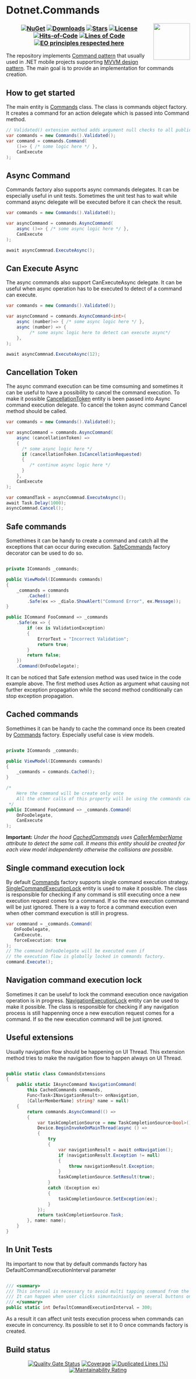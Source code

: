 # Dotnet.Commands

<img align="right" width="100px" src="https://avatars.githubusercontent.com/u/46710314?v=4" />

<h3 align="center">
   
  [![NuGet](https://img.shields.io/nuget/v/Elegant.Dotnet.Commands.svg)](https://www.nuget.org/packages/Elegant.Dotnet.Commands/) 
  [![Downloads](https://img.shields.io/nuget/dt/Elegant.Dotnet.Commands.svg)](https://www.nuget.org/Elegant.Dotnet.Commands/)
  [![Stars](https://img.shields.io/github/stars/DenisZhukovski/Elegant.Dotnet.Commands?color=brightgreen)](https://github.com/DenisZhukovski/Elegant.Dotnet.Commands/stargazers) 
  [![License](https://img.shields.io/badge/license-MIT-blue.svg)](LICENSE.md) 
  [![Hits-of-Code](https://hitsofcode.com/github/DenisZhukovski/Elegant.Dotnet.Commands?branch=main)](https://hitsofcode.com/github/DenisZhukovski/Elegant.Dotnet.Commands/view)
  [![Lines of Code](https://sonarcloud.io/api/project_badges/measure?project=DenisZhukovski_Dotnet.Commands&metric=ncloc)](https://sonarcloud.io/summary/new_code?id=DenisZhukovski_Dotnet.Commands)
  [![EO principles respected here](https://www.elegantobjects.org/badge.svg)](https://www.elegantobjects.org)
</h3>

The repository implements [Command pattern](https://en.wikipedia.org/wiki/Command_pattern) that usually used in .NET mobile projects supporting [MVVM design pattern](https://en.wikipedia.org/wiki/Model–view–viewmodel). The main goal is to provide an implementation for commands creation.

## How to get started

The main entity is [Commands](https://github.com/DenisZhukovski/Dotnet.Commands/blob/main/src/Commands.cs) class. The class is commands object factory. It creates a command for an action delegate which is passed into Command method.

```cs
// Validated() extension method adds argument null checks to all public methods
var commands = new Commands().Validated();
var command = commands.Command(
    ()=> { /* some logic here */ }, 
    CanExecute
);

```

## Async Command

Commands factory also supports async commands delegates. It can be especially useful in unit tests. Sometimes the unit test has to wait while command async delegate will be executed before it can check the result.

```cs
var commands = new Commands().Validated();

var asyncCommand = commands.AsyncCommand(
    async ()=> { /* some async logic here */ }, 
    CanExecute
);

await asyncCommnad.ExecuteAsync();

```

## Can Execute Async

The async commands also support CanExecuteAsync delegate. It can be useful when
async operation has to be executed to detect of a command can execute.

```cs
var commands = new Commands().Validated();

var asyncCommand = commands.AsyncCommand<int>(
    async (number)=> { /* some async logic here */ }, 
    async (number) => {
         /* some async logic here to detect can execute async*/ 
    }, 
);

await asyncCommnad.ExecuteAsync(12);

```

## Cancellation Token

The async command execution can be time comsuming and sometimes it can be useful to have a possibility to cancel the command execution. To make it possible [CancellationToken](https://docs.microsoft.com/en-us/dotnet/api/system.threading.cancellationtoken?view=net-6.0) entity is been passed into Async command execution delegate. To cancel the token async command Cancel method should be called.

```cs
var commands = new Commands().Validated();

var asyncCommand = commands.AsyncCommand(
    async (cancellationToken) => 
    { 
      /* some async logic here */ 
      if (cancellationToken.IsCancellationRequested)
      {
         /* continue async logic here */ 
      }
    }, 
    CanExecute
);

var commandTask = asyncCommnad.ExecuteAsync();
await Task.Delay(1000);
asyncCommnad.Cancel();

```

## Safe commands

Somethimes it can be handy to create a command and catch all the exceptions that can occur during execution. [SafeCommands](https://github.com/DenisZhukovski/Dotnet.Commands/blob/main/src/SafeCommands.cs) factory decorator can be used to do so.

```cs

private ICommands _commands;

public ViewModel(ICommmands commands)
{
    _commands = commands
        .Cached()
        .Safe(ex => _dialo.ShowAlert("Command Error", ex.Message));
}

public ICommand FooCommand => _commands
    .Safe(ex => {
        if (ex is ValidationException)
        {
            ErrorText = "Incorrect Validation";
            return true;
        }
        return false;
    })
    .Command(OnFooDelegate);

```

It can be noticed that Safe extension method was used twice in the code example above.
The first method uses Action<Exception> as argument what causing not further exception propagation while the second method conditionally can stop exception propagation.

## Cached commands

Somethimes it can be handy to cache the command once its been created by [Commands](https://github.com/DenisZhukovski/Dotnet.Commands/blob/main/src/Commands.cs) factory. Especially useful case is view models.

```cs

private ICommands _commands;

public ViewModel(ICommmands commands)
{
    _commands = commands.Cached();
}

/* 
    Here the command will be create only once
    All the other calls of this property will be using the commands cache.
 */
public ICommand FooCommand => _commands.Command(
    OnFooDelegate, 
    CanExecute
);

```

**Important:** _Under the hood [CachedCommands](https://github.com/DenisZhukovski/Elegant.Dotnet.Commands/blob/main/src/Commands/CachedCommands.cs) uses [CallerMemberName](https://docs.microsoft.com/en-us/dotnet/api/system.runtime.compilerservices.callermembernameattribute?view=net-6.0) attribute to detect the same call. It means this entity should be created for each view model independently otherwise the collisions are possible._

## Single command execution lock

 By default [Commands](https://github.com/DenisZhukovski/Dotnet.Commands/blob/main/src/Commands.cs) factory supports single command execution strategy. [SingleCommandExecutionLock](https://github.com/DenisZhukovski/Dotnet.Commands/blob/main/src/Locks/SingleCommandExecutionLock.cs) entity is used to make it possible. The class is responsible for checking if any command is still executing once a new execution request comes for a command. If so the new execution command will be just ignored.
 There is a way to force a command execution even when other command execution is still in progress.

 ```cs
var commnand = _commands.Command(
    OnFooDelegate, 
    CanExecute,
    forceExecution: true
);
// The command OnFooDelegate will be executed even if
// the execution flow is globally locked in commands factory.
command.Execute();

```

## Navigation command execution lock

 Sometimes it can be useluf to lock the command execution once navigation operation is in progress. [NavigationExecutionLock](https://github.com/DenisZhukovski/Dotnet.Commands/blob/main/src/Locks/NavigationExecutionLock.cs) entity can be used to make it possible. The class is responsible for checking if any navigation process is still happenning once a new execution request comes for a command. If so the new execution command will be just ignored.

## Useful extensions

Usually navigation flow should be happening on UI Thread. This extension method tries to make the navigation flow to happen always on UI Thread.

```cs

public static class CommandsExtensions
{
    public static IAsyncCommand NavigationCommand(
        this CachedCommands commands,
        Func<Task<INavigationResult>> onNavigation,
        [CallerMemberName] string? name = null)
    {
        return commands.AsyncCommand(() =>
        {
            var taskCompletionSource = new TaskCompletionSource<bool>();
            Device.BeginInvokeOnMainThread(async () =>
            {
                try
                {
                    var navigationResult = await onNavigation();
                    if (navigationResult.Exception != null)
                    {
                        throw navigationResult.Exception;
                    }
                    taskCompletionSource.SetResult(true);
                }
                catch (Exception ex)
                {
                    taskCompletionSource.SetException(ex);
                }
            });
            return taskCompletionSource.Task;
        }, name: name);
    }
}

```

## In Unit Tests

Its important to now that by default commands factory has DefaultCommandExecutionInterval parameter

```cs

/// <summary>
/// This interval is necessary to avoid multi tapping command from the user
/// It can happen when user clicks simuntainiusly on several buttons on the screen
/// </summary>
public static int DefaultCommandExecutionInterval = 300;

```

As a result it can affect unit tests execution process when commands can execute in concurrency. Its possible to set it to 0 once commands factory is created.


## Build status

<div align="center">
  
   [![Quality Gate Status](https://sonarcloud.io/api/project_badges/measure?project=DenisZhukovski_Dotnet.Commands&metric=alert_status)](https://sonarcloud.io/dashboard?id=DenisZhukovski_Dotnet.Commands) 
   [![Coverage](https://sonarcloud.io/api/project_badges/measure?project=DenisZhukovski_Dotnet.Commands&metric=coverage)](https://sonarcloud.io/dashboard?id=DenisZhukovski_Dotnet.Commands)
   [![Duplicated Lines (%)](https://sonarcloud.io/api/project_badges/measure?project=DenisZhukovski_Dotnet.Commands&metric=duplicated_lines_density)](https://sonarcloud.io/dashboard?id=DenisZhukovski_Dotnet.Commands)
   [![Maintainability Rating](https://sonarcloud.io/api/project_badges/measure?project=DenisZhukovski_Dotnet.Commands&metric=sqale_rating)](https://sonarcloud.io/dashboard?id=DenisZhukovski_Dotnet.Commands) 
</div>
